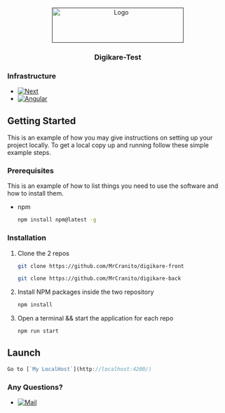 <!-- PROJECT LOGO -->
<br />
<div align="center">
  <a href="">
    <img src="https://www.orthense.com/images/logos/orthense.png" alt="Logo" width="300" height="80">
  </a>

  <h3 align="center">Digikare-Test</h3>
</div>

### Infrastructure

- [![Next][Next.js]][Next-url]
- [![Angular][Angular.io]][Angular-url]

<!-- GETTING STARTED -->

## Getting Started

This is an example of how you may give instructions on setting up your project locally.
To get a local copy up and running follow these simple example steps.

### Prerequisites

This is an example of how to list things you need to use the software and how to install them.

- npm
  ```sh
  npm install npm@latest -g
  ```

### Installation

1. Clone the 2 repos
   ```sh
   git clone https://github.com/MrCranito/digikare-front
   ```
   ```sh
   git clone https://github.com/MrCranito/digikare-back
   ```
2. Install NPM packages inside the two repository
   ```sh
   npm install
   ```
3. Open a terminal && start the application for each repo
   ```sh
   npm run start
   ```

## Launch
```js
Go to [`My LocalHost`](http://localhost:4200/)
```

### Any Questions?

- [![Mail][Mail.me]][Mail-url]

<!-- MARKDOWN LINKS & IMAGES -->

[Mail.Me]: https://img.shields.io/badge/Mail.me-000000?style=for-the-badge&logo=gmail&logoColor=white
[Mail-url]: mailto:victor.moreau.31@gmail.com?subject=digikare
[Next.js]: https://img.shields.io/badge/next.js-000000?style=for-the-badge&logo=nextdotjs&logoColor=white
[Next-url]: https://nextjs.org/
[Angular.io]: https://img.shields.io/badge/Angular-DD0031?style=for-the-badge&logo=angular&logoColor=white
[Angular-url]: https://angular.io/
